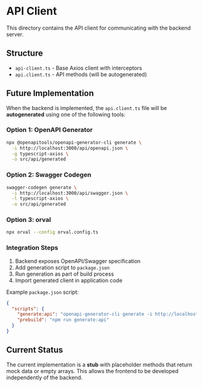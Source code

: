 # API Client

This directory contains the API client for communicating with the backend server.

## Structure

- `api-client.ts` - Base Axios client with interceptors
- `api.client.ts` - API methods (will be autogenerated)

## Future Implementation

When the backend is implemented, the `api.client.ts` file will be **autogenerated** using one of the following tools:

### Option 1: OpenAPI Generator
```bash
npx @openapitools/openapi-generator-cli generate \
  -i http://localhost:3000/api/openapi.json \
  -g typescript-axios \
  -o src/api/generated
```

### Option 2: Swagger Codegen
```bash
swagger-codegen generate \
  -i http://localhost:3000/api/swagger.json \
  -l typescript-axios \
  -o src/api/generated
```

### Option 3: orval
```bash
npx orval --config orval.config.ts
```

### Integration Steps

1. Backend exposes OpenAPI/Swagger specification
2. Add generation script to `package.json`
3. Run generation as part of build process
4. Import generated client in application code

Example `package.json` script:
```json
{
  "scripts": {
    "generate:api": "openapi-generator-cli generate -i http://localhost:3000/api/openapi.json -g typescript-axios -o src/api/generated",
    "prebuild": "npm run generate:api"
  }
}
```

## Current Status

The current implementation is a **stub** with placeholder methods that return mock data or empty arrays. This allows the frontend to be developed independently of the backend.

